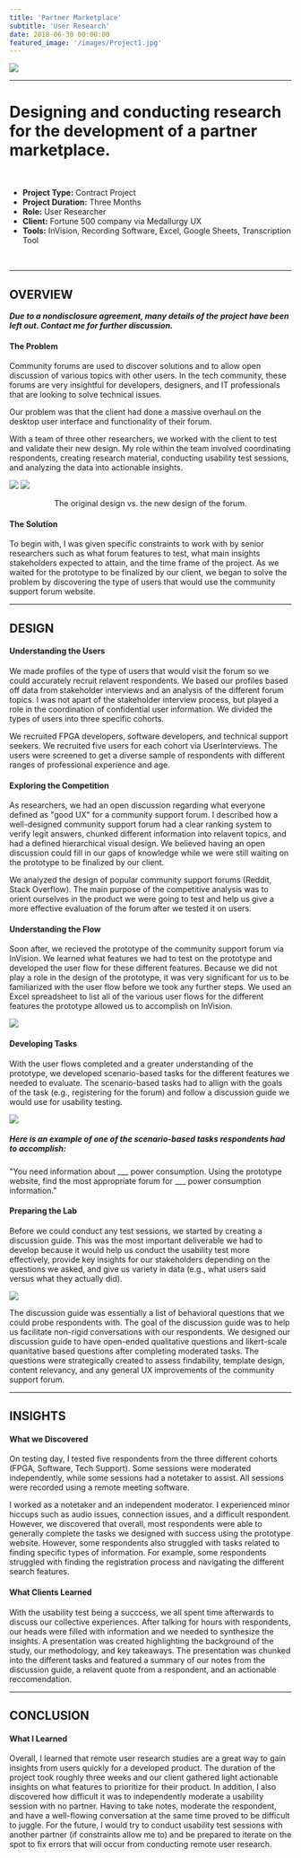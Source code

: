 ```yaml
---
title: 'Partner Marketplace'
subtitle: 'User Research'
date: 2018-06-30 00:00:00
featured_image: '/images/Project1.jpg'
---
```


![](/images/Project1.jpg)

---

# Designing and conducting research for the development of a partner marketplace.
<br>

* **Project Type:** Contract Project
* **Project Duration:** Three Months
* **Role:** User Researcher
* **Client:** Fortune 500 company via Medallurgy UX
* **Tools:** InVision, Recording Software, Excel, Google Sheets, Transcription Tool
<br>

---


## OVERVIEW

**_Due to a nondisclosure agreement, many details of the project have been left out. Contact me for further discussion._**


#### The Problem 
Community forums are used to discover solutions and to allow open discussion of various topics with other users. In the tech community, these forums are very insightful for developers, designers, and IT professionals that are looking to solve technical issues.


Our problem was that the client had done a massive overhaul on the desktop user interface and functionality of their forum.


With a team of three other researchers, we worked with the client to test and validate their new design. My role within the team involved coordinating respondents, creating research material, conducting usability test sessions, and analyzing the data into actionable insights.

<div class="gallery" data-columns="1">
	<img src="/images/SupportForum1.jpg">
	<img src="/images/SupportForum7.png">
</div>
<p style="text-align: center;"> The original design vs. the new design of the forum.</p>


#### The Solution

To begin with, I was given specific constraints to work with by senior researchers such as what forum features to test, what main insights stakeholders expected to attain, and the time frame of the project. As we waited for the prototype to be finalized by our client, we began to solve the problem by discovering the type of users that would use the community support forum website.


---


## DESIGN


#### Understanding the Users

We made profiles of the type of users that would visit the forum so we could accurately recruit relavent respondents. We based our profiles based off data from stakeholder interviews and an analysis of the different forum topics. I was not apart of the stakeholder interview process, but played a role in the coordination of confidential user information. We divided the types of users into three specific cohorts.


We recruited FPGA developers, software developers, and technical support seekers. We recruited five users for each cohort via UserInterviews. The users were screened to get a diverse sample of respondents with different ranges of professional experience and age.


#### Exploring the Competition 

As researchers, we had an open discussion regarding what everyone defined as "good UX" for a community support forum. I described how a well-designed community support forum had a clear ranking system to verify legit answers, chunked different information into relavent topics, and had a defined hierarchical visual design. We believed having an open discussion could fill in our gaps of knowledge while we were still waiting on the prototype to be finalized by our client.
 
 
We analyzed the design of popular community support forums (Reddit, Stack Overflow). The main purpose of the competitive analysis was to orient ourselves in the product we were going to test and help us give a more effective evaluation of the forum after we tested it on users.


#### Understanding the Flow

Soon after, we recieved the prototype of the community support forum via InVision. We learned what features we had to test on the prototype and developed the user flow for these different features. Because we did not play a role in the design of the prototype, it was very significant for us to be familiarized with the user flow before we took any further steps. We used an Excel spreadsheet to list all of the various user flows for the different features the prototype allowed us to accomplish on InVision.


![](/images/SupportForum4.png)


#### Developing Tasks

With the user flows completed and a greater understanding of the prototype, we developed scenario-based tasks for the different features we needed to evaluate. The scenario-based tasks had to allign with the goals of the task (e.g., registering for the forum) and follow a discussion guide we would use for usability testing.


![](/images/SupportForum3.png)


##### Here is an example of one of the scenario-based tasks respondents had to accomplish:

"You need information about ___ power consumption. Using the prototype website, find the most appropriate forum for ___ power consumption information."


#### Preparing the Lab

Before we could conduct any test sessions, we started by creating a discussion guide. This was the most important deliverable we had to develop because it would help us conduct the usability test more effectively, provide key insights for our stakeholders depending on the questions we asked, and give us variety in data (e.g., what users said versus what they actually did). 


![](/images/SupportForum6.png)


The discussion guide was essentially a list of behavioral questions that we could probe respondents with. The goal of the discussion guide was to help us facilitate non-rigid conversations with our respondents. We designed our discussion guide to have open-ended qualitative questions and likert-scale quanitative based questions after completing moderated tasks. The questions were strategically created to assess findability, template design, content relevancy, and any general UX improvements of the community support forum.


---


## INSIGHTS

#### What we Discovered


On testing day, I tested five respondents from the three different cohorts (FPGA, Software, Tech Support). Some sessions were moderated independently, while some sessions had a notetaker to assist. All sessions were recorded using a remote meeting software.


I worked as a notetaker and an independent moderator. I experienced minor hiccups such as audio issues, connection issues, and a difficult respondent. However, we discovered that overall, most respondents were able to generally complete the tasks we designed with success using the prototype website. However, some respondents also struggled with tasks related to finding specific types of information. For example, some respondents struggled with finding the registration process and navigating the different search features. 


#### What Clients Learned


With the usability test being a succcess, we all spent time afterwards to discuss our collective experiences. After talking for hours with respondents, our heads were filled with information and we needed to synthesize the insights. A presentation was created highlighting the background of the study, our methodology, and key takeaways. The presentation was chunked into the different tasks and featured a summary of our notes from the discussion guide, a relavent quote from a respondent, and an actionable reccomendation.  


---


## CONCLUSION

#### What I Learned


Overall, I learned that remote user research studies are a great way to gain insights from users quickly for a developed product. The duration of the project took roughly three weeks and our client gathered light actionable insights on what features to prioritize for their product. In addition, I also discovered how difficult it was to independently moderate a usability session with no partner. Having to take notes, moderate the respondent, and have a well-flowing conversation at the same time proved to be difficult to juggle. For the future, I would try to conduct usability test sessions with another partner (if constraints allow me to) and be prepared to iterate on the spot to fix errors that will occur from conducting remote user research.
